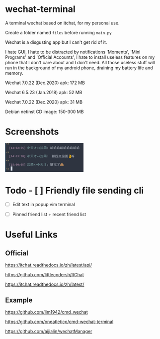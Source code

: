 # wechat-terminal
A terminal wechat based on itchat, for my personal use.

Create a folder named `files` before running `main.py`

Wechat is a disgusting app but I can't get rid of it.

I hate GUI, I hate to be distracted by notifications 'Moments', 'Mini Programs' and 'Official Accounts', I hate to install useless features on my phone that I don't care about and I don't need. All those useless stuff will run in the background of my android phone, draining my battery life and memory.

Wechat 7.0.22 (Dec.2020) apk: 172 MB

Wechat 6.5.23 (Jan.2018) apk: 52  MB

Wechat 7.0.22 (Dec.2020) apk: 31  MB

Debian netinst CD image: 150-300 MB


# Screenshots

<img src="./screenshots/chat.png" alt="computer" width="50%" />



# Todo - [ ] Friendly file sending cli
- [ ] Edit text in popup vim terminal
- [ ] Pinned friend list + recent friend list



# Useful Links
## Official

https://itchat.readthedocs.io/zh/latest/api/

https://github.com/littlecodersh/ItChat

https://itchat.readthedocs.io/zh/latest/


## Example

https://github.com/lim1942/cmd_wechat

https://github.com/oneatletico/cmd-wechat-terminal

https://github.com/aijialin/wechatManager

